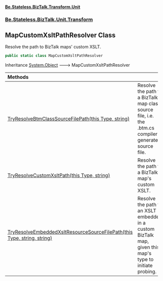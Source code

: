 #### [Be.Stateless.BizTalk.Transform.Unit](README.md 'README')
### [Be.Stateless.BizTalk.Unit.Transform](Be.Stateless.BizTalk.Unit.Transform.md 'Be.Stateless.BizTalk.Unit.Transform')

## MapCustomXsltPathResolver Class

Resolve the path to BizTalk maps' custom XSLT.

```csharp
public static class MapCustomXsltPathResolver
```

Inheritance [System.Object](https://docs.microsoft.com/en-us/dotnet/api/System.Object 'System.Object') &#129106; MapCustomXsltPathResolver

| Methods | |
| :--- | :--- |
| [TryResolveBtmClassSourceFilePath(this Type, string)](MapCustomXsltPathResolver.TryResolveBtmClassSourceFilePath(thisType,string).md 'Be.Stateless.BizTalk.Unit.Transform.MapCustomXsltPathResolver.TryResolveBtmClassSourceFilePath(this System.Type, string)') | Resolve the path to a BizTalk map class source file, i.e. the .btm.cs compiler generated source file. |
| [TryResolveCustomXsltPath(this Type, string)](MapCustomXsltPathResolver.TryResolveCustomXsltPath(thisType,string).md 'Be.Stateless.BizTalk.Unit.Transform.MapCustomXsltPathResolver.TryResolveCustomXsltPath(this System.Type, string)') | Resolve the path to a BizTalk map's custom XSLT. |
| [TryResolveEmbeddedXsltResourceSourceFilePath(this Type, string, string)](MapCustomXsltPathResolver.TryResolveEmbeddedXsltResourceSourceFilePath(thisType,string,string).md 'Be.Stateless.BizTalk.Unit.Transform.MapCustomXsltPathResolver.TryResolveEmbeddedXsltResourceSourceFilePath(this System.Type, string, string)') | Resolve the path to an XSLT embedded in a custom BizTalk map, given this map's type to initiate probing. |
